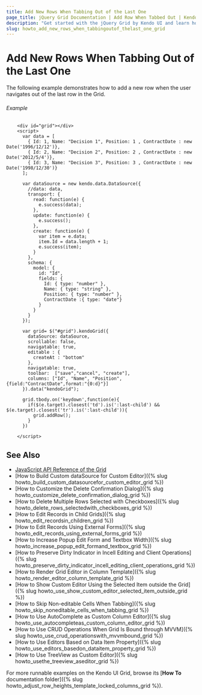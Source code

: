 ```yaml
---
title: Add New Rows When Tabbing Out of the Last One
page_title: jQuery Grid Documentation | Add Row When Tabbed Out | Kendo UI
description: "Get started with the jQuery Grid by Kendo UI and learn how to add a new row to the widget when the user navigates out of the last one."
slug: howto_add_new_rows_when_tabbingoutof_thelast_one_grid
---
```


# Add New Rows When Tabbing Out of the Last One

The following example demonstrates how to add a new row when the user navigates out of the last row in the Grid.

###### Example

```dojo
    <div id="grid"></div>
    <script>
      var data = [
        { Id: 1, Name: "Decision 1", Position: 1 , ContractDate : new Date('1996/12/12')},
        { Id: 2, Name: "Decision 2", Position: 2 , ContractDate : new Date('2012/5/4')},
        { Id: 3, Name: "Decision 3", Position: 3 , ContractDate : new Date('1998/12/30')}
      ];

      var dataSource = new kendo.data.DataSource({
        //data: data,
        transport: {
          read: function(e) {
            e.success(data);
          },
          update: function(e) {
            e.success();
          },
          create: function(e) {
            var item = e.data;
            item.Id = data.length + 1;
            e.success(item);
          }
        },
        schema: {
          model: {
            id: "Id",
            fields: {
              Id: { type: "number" },
              Name: { type: "string" },
              Position: { type: "number" },
              ContractDate :{ type: "date"}
            }
          }
        }
      });

      var grid= $("#grid").kendoGrid({
        dataSource: dataSource,
        scrollable: false,
        navigatable: true,
        editable : {
          createAt : "bottom"
        },
        navigatable: true,
        toolbar:  ["save","cancel", "create"],
        columns: ["Id", "Name", "Position", {field:"ContractDate",format:"{0:d}"}]
      }).data("kendoGrid");

      grid.tbody.on('keydown',function(e){
        if($(e.target).closest('td').is(':last-child') && $(e.target).closest('tr').is(':last-child')){
          grid.addRow();
        }
      })

    </script>
```

## See Also

* [JavaScript API Reference of the Grid](/api/javascript/ui/grid)
* [How to Build Custom dataSource for Custom Editor]({% slug howto_build_custom_datasourcefor_custom_editor_grid %})
* [How to Customize the Delete Confirmation Dialog]({% slug howto_customize_delete_confirmation_dialog_grid %})
* [How to Delete Multiple Rows Selected with Checkboxes]({% slug howto_delete_rows_selectedwith_checkboxes_grid %})
* [How to Edit Records in Child Grids]({% slug howto_edit_recordsin_children_grid %})
* [How to Edit Records Using External Forms]({% slug howto_edit_records_using_external_forms_grid %})
* [How to Increase Popup Edit Form and Textbox Width]({% slug howto_increase_popup_edit_formand_textbox_grid %})
* [How to Preserve Dirty Indicator in Incell Editing and Client Operations]({% slug howto_preserve_dirty_indicator_incell_editing_client_operations_grid %})
* [How to Render Grid Editor in Column Template]({% slug howto_render_editor_column_template_grid %})
* [How to Show Custom Editor Using the Selected Item outside the Grid]({% slug howto_use_show_custom_editor_selected_item_outside_grid %})
* [How to Skip Non-editable Cells When Tabbing]({% slug howto_skip_noneditable_cells_when_tabbing_grid %})
* [How to Use AutoComplete as Custom Column Editor]({% slug howto_use_autocompleteas_custom_column_editor_grid %})
* [How to Use CRUD Operations When Grid Is Bound through MVVM]({% slug howto_use_crud_operationswith_mvvmbound_grid %})
* [How to Use Editors Based on Data Item Property]({% slug howto_use_editors_basedon_dataitem_property_grid %})
* [How to Use TreeView as Custom Editor]({% slug howto_usethe_treeview_aseditor_grid %})

For more runnable examples on the Kendo UI Grid, browse its [**How To** documentation folder]({% slug howto_adjust_row_heights_template_locked_columns_grid %}).
